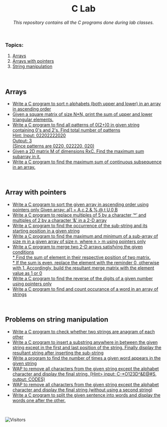 <p align="center">
 <h1 align="center">C Lab</h1>
 <p align="center"><i>This repository contains all the C programs done during lab classes.</i></p>
</p>
<br>

<h3>Topics:</h3>
<ol>
<li>
<a href="#ARRAYS">Arrays</a>
</li>

<li>
<a href="#ARRAYWPTR">Arrays with pointers</a>
</li>

<li>
<a href="#STRING">String manipulation</a>
</li>
</ol>


<p>
<br>
<h2 id="ARRAYS">Arrays</h2>
<ul>

<li>
  <a href="https://github.com/inboxsgk/C-Lab/blob/main/Arrays/sort_alphabets.c" target="_blank">Write a C program to sort n alphabets (both upper and lower) in an array in ascending order</a>
</li>

<li>
  <a href="https://github.com/inboxsgk/C-Lab/blob/main/Arrays/sum_upper_lower_triangles_in_matrix.c" target="_blank">Given a square matrix of size N*N, print the sum of upper and lower triangular elements.</a>
</li>

<li>
  <a href="https://github.com/inboxsgk/C-Lab/blob/main/Arrays/pattern_finder.c" target="_blank">Write a C program to find all patterns of 0(2+)0 in given string containing 0's and 2's. Find total number of patterns
<br>Hint: Input: 02202222020
<br>Output: 3 
<br>(Since patterns are 0220, 022220, 020)</a>
</li>

<li>
  <a href="https://github.com/inboxsgk/C-Lab/blob/main/Arrays/max_sum_subarr_in_2d_matrix.c" target="_blank">Given a 2D matrix M of dimensions RxC. Find the maximum sum subarray in it.</a>
</li>

<li>
  <a href="https://github.com/inboxsgk/C-Lab/blob/main/Arrays/max_sum_of_cont_subsequence.c" target="_blank">Write a C program to find the maximum sum of continuous subsequence in an array.</a>
</li>

</ul>

<br>
<h2 id="ARRAYWPTR">Array with pointers</h2>
<ul>

<li>
  <a href="https://github.com/inboxsgk/C-Lab/blob/main/Pointers/sort_array_of_char.c" target="_blank">Write a C program to sort the given array in ascending order using pointers only Given array: a[] = A,c,2,&,%,@,t U,0,B</a>
</li>

<li>
  <a href="https://github.com/inboxsgk/C-Lab/blob/main/Pointers/replace_int_by_char.c" target="_blank">Write a C program to replace multiples of 5 by a character ‘*’ and multiples of 2 by a character ‘&’ in a 2-D array</a>
</li>

<li>
  <a href="https://github.com/inboxsgk/C-Lab/blob/main/Pointers/occurance_substr_and_starting_pos.c" target="_blank">Write a C program to find the occurrence of the sub-string and its starting position in a given string</a>
</li>

<li>
  <a href="https://github.com/inboxsgk/C-Lab/blob/main/Pointers/min_max_subarray.c" target="_blank">Write a C program to find the maximum and minimum of a sub-array of size m in a given array of size n, where n > m using pointers only</a>
</li>

<li>
  <a href="https://github.com/inboxsgk/C-Lab/blob/main/Pointers/merge_2d_arrays_on_cond.c" target="_blank">Write a C program to merge two 2-D arrays satisfying the given conditions<br>
* Find the sum of element in their respective position of two matrix.<br>
* If the sum is even, replace the element with the reminder 0, otherwise with 1. Accordingly, build the resultant merge matrix with the element value as 1 or 0</a>
</li>

<li>
  <a href="https://github.com/inboxsgk/C-Lab/blob/main/Pointers/digits_pos_reversal.c" target="_blank">Write a C program to find the reverse of the digits of a given number using pointers only</a>
</li>

<li>
  <a href="https://github.com/inboxsgk/C-Lab/blob/main/Pointers/count_occurance_of_word_in_arr.c" target="_blank">Write a C program to find and count occurance of a word in an array of strings
</a>
</li>

</ul>

<br>
<h2 id="STRING">Problems on string manipulation</h2>

<ul>
<li>
  <a href="https://github.com/inboxsgk/C-Lab/blob/main/Strings/anagram.c" target="_blank">Write a C program to check whether two strings are anagram of each other</a>
</li>
 
<li>
  <a href="https://github.com/inboxsgk/C-Lab/blob/main/Strings/insert_substr_in_str.c" target="_blank">Write a C program to insert a substring anywhere in between the given string except in the first and last position of the string. Finally display the resultant string after inserting the sub-string</a>
</li>

<li>
  <a href="https://github.com/inboxsgk/C-Lab/blob/main/Strings/occurances_of_word_in_str.c" target="_blank">Write a program to find the number of times a given word appears in the given string</a>
</li>

<li>
  <a href="https://github.com/inboxsgk/C-Lab/blob/main/Strings/remove_nonalphabets.c" target="_blank">WAP to remove all characters from the given string except the alphabet character and display the final string. (Hint> input: C-*O123D^&E@#S, output: CODES)</a>
</li>

<li>
  <a href="https://github.com/inboxsgk/C-Lab/blob/main/Strings/remove_nonalphabets_without_second_str.c" target="_blank">WAP to remove all characters from the given string except the alphabet character and display the final string (without using a second string)</a>
</li>

<li>
  <a href="https://github.com/inboxsgk/C-Lab/blob/main/Strings/split_sent_to_words.c" target="_blank">Write a C program to split the given sentence into words and display the words one after the other.</a>
</li>

</ul>

<br>

![Visitors](https://api.visitorbadge.io/api/visitors?path=https%3A%2F%2Fgithub.com%2Finboxsgk%2FC-Lab&label=Views&countColor=%23263759)
